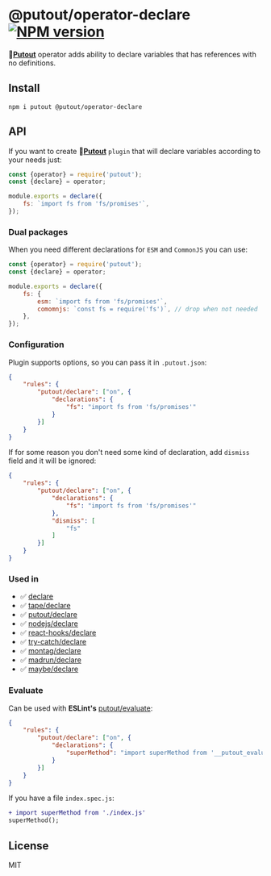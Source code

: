 # @putout/operator-declare [![NPM version][NPMIMGURL]][NPMURL]

[NPMIMGURL]: https://img.shields.io/npm/v/@putout/operator-declare.svg?style=flat&longCache=true
[NPMURL]: https://npmjs.org/package/@putout/operator-declare "npm"

🐊[**Putout**](https://github.com/coderaiser/putout) operator adds ability to declare variables that has references with no definitions.

## Install

```
npm i putout @putout/operator-declare
```

## API

If you want to create 🐊[**Putout**](https://github.com/coderaiser/putout) `plugin` that will declare variables according to your needs just:

```js
const {operator} = require('putout');
const {declare} = operator;

module.exports = declare({
    fs: `import fs from 'fs/promises'`,
});
```

### Dual packages

When you need different declarations for `ESM` and `CommonJS` you can use:

```js
const {operator} = require('putout');
const {declare} = operator;

module.exports = declare({
    fs: {
        esm: `import fs from 'fs/promises'`,
        comomnjs: `const fs = require('fs')`, // drop when not needed
    },
});
```

### Configuration

Plugin supports options, so you can pass it in `.putout.json`:

```json
{
    "rules": {
        "putout/declare": ["on", {
            "declarations": {
                "fs": "import fs from 'fs/promises'"
            }
        }]
    }
}
```

If for some reason you don't need some kind of declaration, add `dismiss` field and it will be ignored:

```json
{
    "rules": {
        "putout/declare": ["on", {
            "declarations": {
                "fs": "import fs from 'fs/promises'"
            },
            "dismiss": [
                "fs"
            ]
        }]
    }
}
```

### Used in

- ✅ [declare](https://github.com/coderaiser/putout/tree/master/packages/plugin-declare#readme)
- ✅ [tape/declare](https://github.com/coderaiser/putout/tree/master/packages/plugin-tape#declare)
- ✅ [putout/declare](https://github.com/coderaiser/putout/tree/master/packages/plugin-putout#declare)
- ✅ [nodejs/declare](https://github.com/coderaiser/putout/blob/master/packages/plugin-montag/#declare)
- ✅ [react-hooks/declare](https://github.com/coderaiser/putout/blob/master/packages/plugin-react-hooks/README.md#declare)
- ✅ [try-catch/declare](https://github.com/coderaiser/putout/blob/master/packages/plugin-try-catch/#declare)
- ✅ [montag/declare](https://github.com/coderaiser/putout/blob/master/packages/plugin-montag/#declare)
- ✅ [madrun/declare](https://github.com/coderaiser/putout/blob/master/packages/plugin-madrun/#declare)
- ✅ [maybe/declare](https://github.com/coderaiser/putout/tree/master/packages/plugin-maybe#declare)

### Evaluate

Can be used with **ESLint's** [putout/evaluate](https://github.com/coderaiser/putout/tree/master/packages/eslint-plugin-putout/lib/evaluate#readme):

```json
{
    "rules": {
        "putout/declare": ["on", {
            "declarations": {
                "superMethod": "import superMethod from '__putout_evaluate: join(`./`, basename(__filename), `.js`)'"
            }
        }]
    }
}
```

If you have a file `index.spec.js`:

```diff
+ import superMethod from './index.js'
superMethod();
```

## License

MIT
